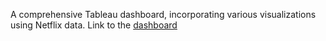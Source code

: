 A comprehensive Tableau dashboard, incorporating various visualizations using Netflix data.
Link to the [dashboard](https://public.tableau.com/app/profile/prateek.painuly/viz/Netflixdashboard_17049091128730/Netflix)

